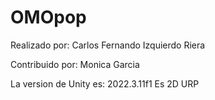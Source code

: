 # OMOpop
Realizado por:
  Carlos Fernando Izquierdo Riera<br>

Contribuido por:
  Monica Garcia

La version de Unity es: 2022.3.11f1
Es 2D URP
